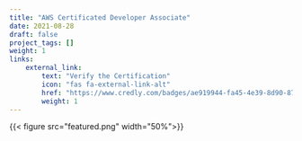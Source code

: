 ```yaml
---
title: "AWS Certificated Developer Associate"
date: 2021-08-28
draft: false
project_tags: []
weight: 1
links:
    external_link:
        text: "Verify the Certification"
        icon: "fas fa-external-link-alt"
        href: "https://www.credly.com/badges/ae919944-fa45-4e39-8d90-8758dc3ded02/public_url"
        weight: 1
---
```

{{< figure src="featured.png" width="50%">}}
